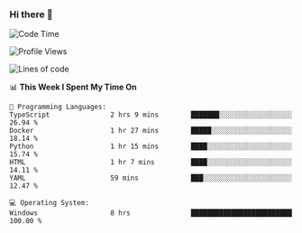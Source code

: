 ### Hi there 👋
<!--START_SECTION:waka-->
![Code Time](http://img.shields.io/badge/Code%20Time-73%20hrs%2014%20mins-blue)

![Profile Views](http://img.shields.io/badge/Profile%20Views-0-blue)

![Lines of code](https://img.shields.io/badge/From%20Hello%20World%20I%27ve%20Written-656.8%20thousand%20lines%20of%20code-blue)

📊 **This Week I Spent My Time On** 

```text
💬 Programming Languages: 
TypeScript               2 hrs 9 mins        ███████░░░░░░░░░░░░░░░░░░   26.94 % 
Docker                   1 hr 27 mins        █████░░░░░░░░░░░░░░░░░░░░   18.14 % 
Python                   1 hr 15 mins        ████░░░░░░░░░░░░░░░░░░░░░   15.74 % 
HTML                     1 hr 7 mins         ████░░░░░░░░░░░░░░░░░░░░░   14.11 % 
YAML                     59 mins             ███░░░░░░░░░░░░░░░░░░░░░░   12.47 % 

💻 Operating System: 
Windows                  8 hrs               █████████████████████████   100.00 % 
```


<!--END_SECTION:waka-->
<!--
**AnimeruFR/AnimeruFR** is a ✨ _special_ ✨ repository because its `README.md` (this file) appears on your GitHub profile.

Here are some ideas to get you started:

- 🔭 I’m currently working on ...
- 🌱 I’m currently learning ...
- 👯 I’m looking to collaborate on ...
- 🤔 I’m looking for help with ...
- 💬 Ask me about ...
- 📫 How to reach me: ...
- 😄 Pronouns: ...
- ⚡ Fun fact: ...
-->
